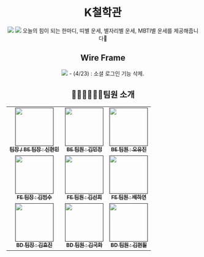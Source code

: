 <div align="center">
    <h1>K철학관</h1>
    <a href="https://github.com/OZ-Coding-School/oz_02_collabo-003-BE.git"><img src="https://hits.seeyoufarm.com/api/count/incr/badge.svg?url=https%3A%2F%2Fgithub.com%2FOZ-Coding-School%2Foz_02_collabo-003-BE.git&count_bg=%2379C83D&title_bg=%23555555&icon=github.svg&icon_color=%23E7E7E7&title=hits&edge_flat=false"/></a>
    <img src="https://github.com/OZ-Coding-School/oz_02_collabo-003-BE/assets/155046238/9fced64d-0cac-4dfb-93b7-1ccc7c237bd8">
    <a>오늘의 힘이 되는 한마디, 띠별 운세, 별자리별 운세, MBTI별 운세를 제공해줍니다💫</a>
    <br>
    <h2>Wire Frame</h2>
    <img src="https://github.com/OZ-Coding-School/oz_02_collabo-003-BE/assets/155046238/27630e5d-6ade-4b59-9b31-03e15c5509e5">
    <a>- (4/23) : 소셜 로그인 기능 삭제.</a>
    <br>
    <h2>🧑🏻‍🧑🏻‍🧒🏻팀원 소개</h2>
    <table>
        <tbody>
            <tr>
            <td align="center"><a href=""><img src="" width="100px;" alt=""/><br /><sub><b>팀장 / BE 팀장 : 신현민</b></sub></a><br /></td>
            <td align="center"><a href=""><img src="" width="100px;" alt=""/><br /><sub><b>BE 팀원 : 김민정</b></sub></a><br /></td>
            <td align="center"><a href=""><img src="" width="100px;" alt=""/><br /><sub><b>BE 팀원 : 오유진</b></sub></a><br /></td>
            <tr/>
            <td align="center"><a href=""><img src="" width="100px;" alt=""/><br /><sub><b>FE 팀장 : 김범수</b></sub></a><br /></td>
            <td align="center"><a href=""><img src="" width="100px;" alt=""/><br /><sub><b>FE 팀원 : 김선희</b></sub></a><br /></td>
            <td align="center"><a href=""><img src="" width="100px;" alt=""/><br /><sub><b>FE 팀원 : 배하연</b></sub></a><br /></td>
            <tr/>
            <td align="center"><a href=""><img src=""width="100px;" alt=""/><br /><sub><b>BD 팀장 : 김효진</b></sub></a><br /></td>
            <td align="center"><a href=""><img src=""width="100px;" alt=""/><br /><sub><b>BD 팀원 : 김국화</b></sub></a><br /></td>
            <td align="center"><a href=""><img src=""width="100px;" alt=""/><br /><sub><b>BD 팀원 : 김현필</b></sub></a><br /></td>
            </tr>
        </tbody>
    </table>
</div>